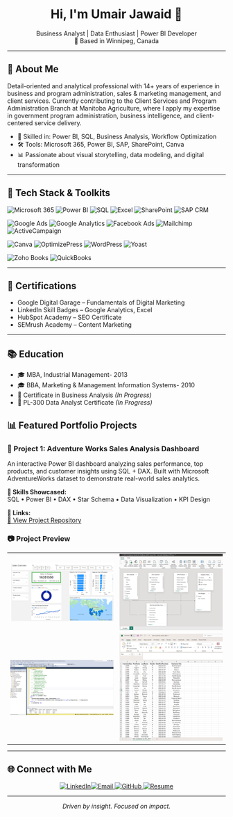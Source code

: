 <h1 align="center">Hi, I'm Umair Jawaid 👋</h1>

<p align="center">
  Business Analyst | Data Enthusiast | Power BI Developer  
  <br>
  📍 Based in Winnipeg, Canada
</p>

---

## 💼 About Me

Detail-oriented and analytical professional with 14+ years of experience in business and program administration, sales & marketing management, and client services. Currently contributing to the Client Services and Program Administration Branch at Manitoba Agriculture, where I apply my expertise in government program administration, business intelligence, and client-centered service delivery.



- 🧠 Skilled in: Power BI, SQL, Business Analysis, Workflow Optimization  
- 🛠️ Tools: Microsoft 365, Power BI, SAP, SharePoint, Canva  
- 📊 Passionate about visual storytelling, data modeling, and digital transformation

---

## 🧰 Tech Stack & Toolkits

![Microsoft 365](https://img.shields.io/badge/-Microsoft_365-D83B01?style=flat&logo=microsoft&logoColor=white)
![Power BI](https://img.shields.io/badge/-Power_BI-F2C811?style=flat&logo=power-bi&logoColor=black)
![SQL](https://img.shields.io/badge/-SQL-4479A1?style=flat&logo=postgresql&logoColor=white)
![Excel](https://img.shields.io/badge/-Excel-217346?style=flat&logo=microsoft-excel&logoColor=white)
![SharePoint](https://img.shields.io/badge/-SharePoint-0078D4?style=flat&logo=microsoft-sharepoint&logoColor=white)
![SAP CRM](https://img.shields.io/badge/-SAP_CRM-0FAAFF?style=flat&logo=sap&logoColor=white)

![Google Ads](https://img.shields.io/badge/-Google_Ads-4285F4?style=flat&logo=googleads&logoColor=white)
![Google Analytics](https://img.shields.io/badge/-Google_Analytics-F57C00?style=flat&logo=googleanalytics&logoColor=white)
![Facebook Ads](https://img.shields.io/badge/-Facebook_Ads-1877F2?style=flat&logo=facebook&logoColor=white)
![Mailchimp](https://img.shields.io/badge/-Mailchimp-FFE01B?style=flat&logo=mailchimp&logoColor=black)
![ActiveCampaign](https://img.shields.io/badge/-ActiveCampaign-1572A1?style=flat&logo=activecampaign&logoColor=white)

![Canva](https://img.shields.io/badge/-Canva-00C4CC?style=flat&logo=canva&logoColor=white)
![OptimizePress](https://img.shields.io/badge/-OptimizePress-2C9AB7?style=flat&logo=data:image/svg+xml;base64,PHN2ZyB3aWR0aD0iMTYiIGhlaWdodD0iMTYiIHZpZXdCb3g9IjAgMCAxNiAxNiI+PHJlY3Qgd2lkdGg9IjE2IiBoZWlnaHQ9IjE2IiBmaWxsPSIjMkM5QUI3Ii8+PC9zdmc+)
![WordPress](https://img.shields.io/badge/-WordPress-21759B?style=flat&logo=wordpress&logoColor=white)
![Yoast](https://img.shields.io/badge/-Yoast-A4286A?style=flat&logo=yoast&logoColor=white)

![Zoho Books](https://img.shields.io/badge/-Zoho_Books-FF5722?style=flat&logo=zoho&logoColor=white)
![QuickBooks](https://img.shields.io/badge/-QuickBooks-21A366?style=flat&logo=intuit&logoColor=white)

---

## 📜 Certifications

- Google Digital Garage – Fundamentals of Digital Marketing  
- LinkedIn Skill Badges – Google Analytics, Excel  
- HubSpot Academy – SEO Certificate  
- SEMrush Academy – Content Marketing  

---

## 📚 Education

- 🎓 MBA, Industrial Management- 2013  
- 🎓 BBA, Marketing & Management Information Systems- 2010  
- 📘 Certificate in Business Analysis *(In Progress)*  
- 📘 PL-300 Data Analyst Certificate *(In Progress)*



## 📊 Featured Portfolio Projects

### 🎯 Project 1: Adventure Works Sales Analysis Dashboard

An interactive Power BI dashboard analyzing sales performance, top products, and customer insights using SQL + DAX. Built with Microsoft AdventureWorks dataset to demonstrate real-world sales analytics.

**🧩 Skills Showcased:**  
SQL • Power BI • DAX • Star Schema • Data Visualization • KPI Design

**🔗 Links:**  
[📂 View Project Repository](https://github.com/UmairBaqar/Adventure-Works-Power-Bi-Dashboard-.git)

<h3>📷 Project Preview</h3>

<table>
  <tr>
    <td><img src="U Jawaid Dashboard Screen 1.png" width="500"></td>
    <td><img src="U Jawaid Dashboard Screen 4 Data Modeling.png" width="500"></td>
  </tr>
  <tr>
    <td><img src="U Jawaid Dashboard Screen 5 SQL.png" width="500"></td>
    <td><img src="U Jawaid Dashboard Screen 6 Cleaned Data.png" width="500"></td>
  </tr>
</table>



---

## 🌐 Connect with Me


<p align="center"><a href="https://www.linkedin.com/in/umairjaw" target="_blank"><img src="https://img.shields.io/badge/-LinkedIn-0A66C2?style=for-the-badge&logo=linkedin&logoColor=white" alt="LinkedIn"></a><a href="mailto:umairbaqar@yahoo.com"><img src="https://img.shields.io/badge/-Email-D14836?style=for-the-badge&logo=gmail&logoColor=white" alt="Email"></a><a href="https://umairbaqar.github.io/BI/" target="_blank">
  <img src="https://img.shields.io/badge/-GitHub-181717?style=for-the-badge&logo=github&logoColor=white" alt="GitHub">
</a><a href="https://umairbaqar.github.io/BI/Umair%20Jawaid%20Resume.pdf" download>
  <img src="https://img.shields.io/badge/-Resume-6A5ACD?style=for-the-badge&logo=read-the-docs&logoColor=white" alt="Resume"></a></p>


---

<p align="center">
  <i>Driven by insight. Focused on impact.</i>
</p>
